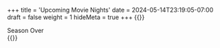 +++
title = 'Upcoming Movie Nights'
date = 2024-05-14T23:19:05-07:00
draft = false
weight = 1
hideMeta = true
+++
{{<rawhtml>}}
<div class="movie-attrib">
<!--June 28th | July 12th | July 26th | August 16th | August 30th | September 13th | September 27th | October 11th --> Season Over
</div>
{{</rawhtml>}}